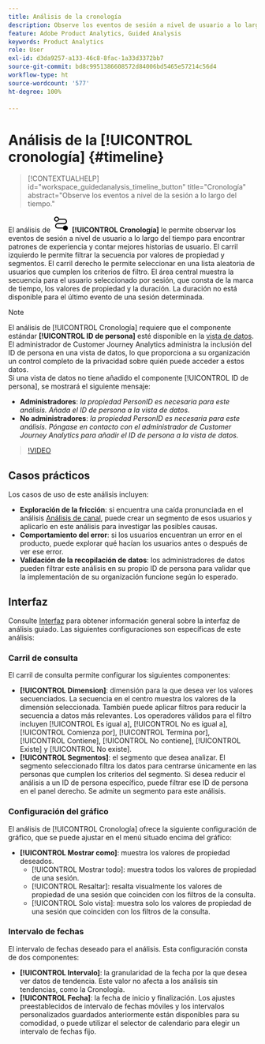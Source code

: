 ```yaml
---
title: Análisis de la cronología
description: Observe los eventos de sesión a nivel de usuario a lo largo del tiempo para encontrar patrones de experiencia.
feature: Adobe Product Analytics, Guided Analysis
keywords: Product Analytics
role: User
exl-id: d3da9257-a133-46c8-8fac-1a33d3372bb7
source-git-commit: bd8c9951386608572d84006bd5465e57214c56d4
workflow-type: ht
source-wordcount: '577'
ht-degree: 100%

---
```


# Análisis de la [!UICONTROL cronología] {#timeline}

<!-- markdownlint-disable MD034 -->

>[!CONTEXTUALHELP]
>id="workspace_guidedanalysis_timeline_button"
>title="Cronología"
>abstract="Observe los eventos a nivel de la sesión a lo largo del tiempo."

<!-- markdownlint-enable MD034 -->

El análisis de ![Cronología](/help/assets/icons/Timeline.svg) **[!UICONTROL Cronología]** le permite observar los eventos de sesión a nivel de usuario a lo largo del tiempo para encontrar patrones de experiencia y contar mejores historias de usuario. El carril izquierdo le permite filtrar la secuencia por valores de propiedad y segmentos. El carril derecho le permite seleccionar en una lista aleatoria de usuarios que cumplen los criterios de filtro. El área central muestra la secuencia para el usuario seleccionado por sesión, que consta de la marca de tiempo, los valores de propiedad y la duración. La duración no está disponible para el último evento de una sesión determinada.


>[!NOTE]
>
>El análisis de [!UICONTROL Cronología] requiere que el componente estándar **[!UICONTROL ID de persona]** esté disponible en la [vista de datos](/help/data-views/component-reference.md#optional). El administrador de Customer Journey Analytics administra la inclusión del ID de persona en una vista de datos, lo que proporciona a su organización un control completo de la privacidad sobre quién puede acceder a estos datos.
><br/>Si una vista de datos no tiene añadido el componente [!UICONTROL ID de persona], se mostrará el siguiente mensaje:
>
>* **Administradores**: *la propiedad PersonID es necesaria para este análisis. Añada el ID de persona a la vista de datos.*
>* **No administradores**: *la propiedad PersonID es necesaria para este análisis. Póngase en contacto con el administrador de Customer Journey Analytics para añadir el ID de persona a la vista de datos.*

>[!VIDEO](https://video.tv.adobe.com/v/3427810/?quality=12&learn=on)



## Casos prácticos

Los casos de uso de este análisis incluyen:

* **Exploración de la fricción**: si encuentra una caída pronunciada en el análisis [Análisis de canal](funnel.md), puede crear un segmento de esos usuarios y aplicarlo en este análisis para investigar las posibles causas.
* **Comportamiento del error**: si los usuarios encuentran un error en el producto, puede explorar qué hacían los usuarios antes o después de ver ese error.
* **Validación de la recopilación de datos**: los administradores de datos pueden filtrar este análisis en su propio ID de persona para validar que la implementación de su organización funcione según lo esperado.

## Interfaz

Consulte [Interfaz](../overview.md#interface) para obtener información general sobre la interfaz de análisis guiado. Las siguientes configuraciones son específicas de este análisis:

### Carril de consulta

El carril de consulta permite configurar los siguientes componentes:

* **[!UICONTROL Dimension]**: dimensión para la que desea ver los valores secuenciados. La secuencia en el centro muestra los valores de la dimensión seleccionada. También puede aplicar filtros para reducir la secuencia a datos más relevantes. Los operadores válidos para el filtro incluyen [!UICONTROL Es igual a], [!UICONTROL No es igual a], [!UICONTROL Comienza por], [!UICONTROL Termina por], [!UICONTROL Contiene], [!UICONTROL No contiene], [!UICONTROL Existe] y [!UICONTROL No existe].
* **[!UICONTROL Segmentos]**: el segmento que desea analizar. El segmento seleccionado filtra los datos para centrarse únicamente en las personas que cumplen los criterios del segmento. Si desea reducir el análisis a un ID de persona específico, puede filtrar ese ID de persona en el panel derecho. Se admite un segmento para este análisis.

### Configuración del gráfico

El análisis de [!UICONTROL Cronología] ofrece la siguiente configuración de gráfico, que se puede ajustar en el menú situado encima del gráfico:

* **[!UICONTROL Mostrar como]**: muestra los valores de propiedad deseados.
   * [!UICONTROL Mostrar todo]: muestra todos los valores de propiedad de una sesión.
   * [!UICONTROL Resaltar]: resalta visualmente los valores de propiedad de una sesión que coinciden con los filtros de la consulta.
   * [!UICONTROL Solo vista]: muestra solo los valores de propiedad de una sesión que coinciden con los filtros de la consulta.

### Intervalo de fechas

El intervalo de fechas deseado para el análisis. Esta configuración consta de dos componentes:

* **[!UICONTROL Intervalo]**: la granularidad de la fecha por la que desea ver datos de tendencia. Este valor no afecta a los análisis sin tendencias, como la Cronología.
* **[!UICONTROL Fecha]**: la fecha de inicio y finalización. Los ajustes preestablecidos de intervalo de fechas móviles y los intervalos personalizados guardados anteriormente están disponibles para su comodidad, o puede utilizar el selector de calendario para elegir un intervalo de fechas fijo.


<!--

## Example

See below for an example of the analysis.

![Timeline](../assets/timeline-new.png)

-->
